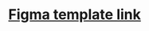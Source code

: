 # [Figma template link](https://www.figma.com/file/GVFJlgJO741eiq646zD1o6/%D0%AD%D0%BA%D0%BE-%D0%BF%D0%B0%D1%80%D0%BA-%D0%91%D0%B0%D0%BB%D1%87%D1%83%D0%B3?type=design&node-id=0%3A1&mode=design&t=l02mL9eiOIhAYYDM-1)
